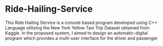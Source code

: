 # Ride-Hailing-Service
This Ride Hailing Service is a console based program developed using C++ Language utilizing the New York Yellow Taxi Trip Dataset obtained from Kaggle. In the proposed system, I aimed to design an automatic-digital program which provides a multi-user interface for the driver and passenger
